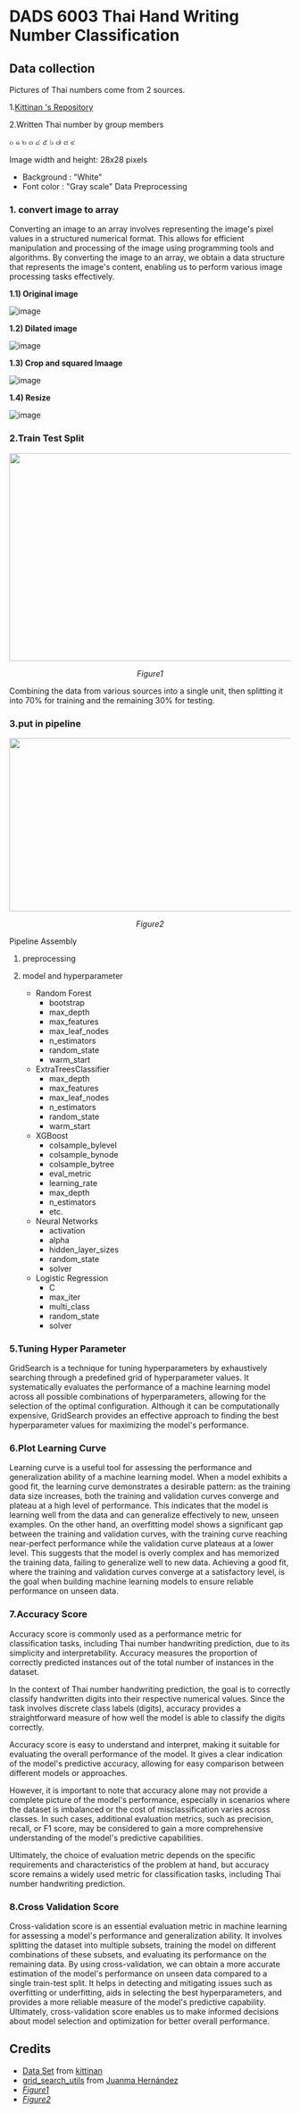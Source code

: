 # DADS 6003 Thai Hand Writing Number Classification


## Data collection
Pictures of Thai numbers come from 2 sources.

1.[Kittinan 's Repository](https://github.com/kittinan/thai-handwriting-number)

2.Written Thai number by group members
 
 ๐ ๑ ๒ ๓ ๔ ๕ ๖ ๗ ๘ ๙
 
 
Image width and height: 28x28 pixels
  - Background : "White"
  - Font color : "Gray scale"
Data Preprocessing
### 1. convert image to array

   Converting an image to an array involves representing the image's pixel values in a structured numerical format. This allows for efficient manipulation and processing of the image using programming tools and algorithms. By converting the image to an array, we obtain a data structure that represents the image's content, enabling us to perform various image processing tasks effectively.

__1.1) Original image__

 
 
![image](https://github.com/eatrabyo/dads-6003-thai_num_classification/assets/83213407/add8c1a8-0ecd-4289-9dd1-61ffb4107d08)



__1.2) Dilated image__

 
![image](https://github.com/eatrabyo/dads-6003-thai_num_classification/assets/83213407/2f43314c-96e6-41c0-9cac-308dca7f8f38)


__1.3) Crop and squared Imaage__
 
![image](https://github.com/eatrabyo/dads-6003-thai_num_classification/assets/83213407/7105aef7-baff-4053-aafd-23019d84271b)


__1.4) Resize__
 
![image](https://github.com/eatrabyo/dads-6003-thai_num_classification/assets/83213407/c6253682-8074-40bb-a9f2-4520f4d53fff)

### 2.Train Test Split

<img width="1136" height="372" src="https://miro.medium.com/v2/resize:fit:1400/1*-8_kogvwmL1H6ooN1A1tsQ.png">

<p align="center">
<em>Figure1</em>
</p>

Combining the data from various sources into a single unit, then splitting it into 70% for training and the remaining 30% for testing.

### 3.put in pipeline

<p align="center">
    <img width="768" height="310" src="https://datatron.com/wp-content/uploads/2021/05/Machine-Learning-Pipeline_2.png">
</p>
<p align="center">
<em>Figure2</em>
</p>


Pipeline Assembly

1. preprocessing
2. model and hyperparameter
 
   * Random Forest
     * bootstrap
     * max_depth
     * max_features
     * max_leaf_nodes
     * n_estimators
     * random_state
     * warm_start
   * ExtraTreesClassifier
     * max_depth
     * max_features
     * max_leaf_nodes
     * n_estimators
     * random_state
     * warm_start
   * XGBoost
     * colsample_bylevel
     * colsample_bynode
     * colsample_bytree
     * eval_metric
     * learning_rate
     * max_depth
     * n_estimators
     * etc.
   * Neural Networks
     * activation
     * alpha
     * hidden_layer_sizes
     * random_state
     * solver
   * Logistic Regression
     * C
     * max_iter
     * multi_class
     * random_state
     * solver

### 5.Tuning Hyper Parameter
GridSearch is a technique for tuning hyperparameters by exhaustively searching through a predefined grid of hyperparameter values. It systematically evaluates the performance of a machine learning model across all possible combinations of hyperparameters, allowing for the selection of the optimal configuration. Although it can be computationally expensive, GridSearch provides an effective approach to finding the best hyperparameter values for maximizing the model's performance.

### 6.Plot Learning Curve
Learning curve is a useful tool for assessing the performance and generalization ability of a machine learning model. When a model exhibits a good fit, the learning curve demonstrates a desirable pattern: as the training data size increases, both the training and validation curves converge and plateau at a high level of performance. This indicates that the model is learning well from the data and can generalize effectively to new, unseen examples. On the other hand, an overfitting model shows a significant gap between the training and validation curves, with the training curve reaching near-perfect performance while the validation curve plateaus at a lower level. This suggests that the model is overly complex and has memorized the training data, failing to generalize well to new data. Achieving a good fit, where the training and validation curves converge at a satisfactory level, is the goal when building machine learning models to ensure reliable performance on unseen data.

### 7.Accuracy Score

Accuracy score is commonly used as a performance metric for classification tasks, including Thai number handwriting prediction, due to its simplicity and interpretability. Accuracy measures the proportion of correctly predicted instances out of the total number of instances in the dataset.

In the context of Thai number handwriting prediction, the goal is to correctly classify handwritten digits into their respective numerical values. Since the task involves discrete class labels (digits), accuracy provides a straightforward measure of how well the model is able to classify the digits correctly.

Accuracy score is easy to understand and interpret, making it suitable for evaluating the overall performance of the model. It gives a clear indication of the model's predictive accuracy, allowing for easy comparison between different models or approaches.

However, it is important to note that accuracy alone may not provide a complete picture of the model's performance, especially in scenarios where the dataset is imbalanced or the cost of misclassification varies across classes. In such cases, additional evaluation metrics, such as precision, recall, or F1 score, may be considered to gain a more comprehensive understanding of the model's predictive capabilities.

Ultimately, the choice of evaluation metric depends on the specific requirements and characteristics of the problem at hand, but accuracy score remains a widely used metric for classification tasks, including Thai number handwriting prediction.

### 8.Cross Validation Score


Cross-validation score is an essential evaluation metric in machine learning for assessing a model's performance and generalization ability. It involves splitting the dataset into multiple subsets, training the model on different combinations of these subsets, and evaluating its performance on the remaining data. By using cross-validation, we can obtain a more accurate estimation of the model's performance on unseen data compared to a single train-test split. It helps in detecting and mitigating issues such as overfitting or underfitting, aids in selecting the best hyperparameters, and provides a more reliable measure of the model's predictive capability. Ultimately, cross-validation score enables us to make informed decisions about model selection and optimization for better overall performance.





    



 
 
 
 



## Credits

  * [Data Set](https://github.com/kittinan/thai-handwriting-number) from [kittinan](https://github.com/kittinan)
  * [grid_search_utils](https://www.kaggle.com/code/juanmah/grid-search-utils) from [Juanma Hernández](https://www.kaggle.com/juanmah)
  * [_Figure1_](https://miro.medium.com/v2/resize:fit:1400/1*-8_kogvwmL1H6ooN1A1tsQ.png)
  * [_Figure2_](https://datatron.com/wp-content/uploads/2021/05/Machine-Learning-Pipeline_2.png)


